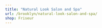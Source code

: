 ```yaml
---
title: "Natural Look Salon and Spa"
url: /brooklyn/natural-look-salon-and-spa/
shop: Friseur
---
```

